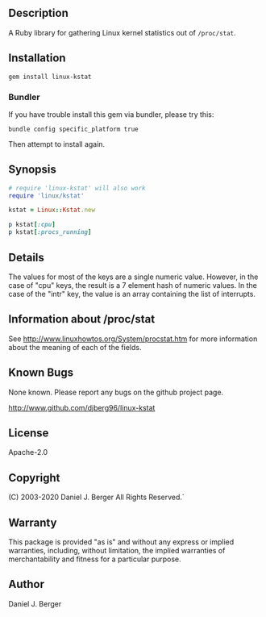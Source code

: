 ## Description

A Ruby library for gathering Linux kernel statistics out of `/proc/stat`.

## Installation

`gem install linux-kstat`

### Bundler

If you have trouble install this gem via bundler, please try this:

  `bundle config specific_platform true`

Then attempt to install again.

## Synopsis
```ruby
# require 'linux-kstat' will also work
require 'linux/kstat'

kstat = Linux::Kstat.new

p kstat[:cpu]
p kstat[:procs_running]
```

## Details

The values for most of the keys are a single numeric value. However, in the
case of "cpu" keys, the result is a 7 element hash of numeric values. In
the case of the "intr" key, the value is an array containing the list of
interrupts.

## Information about /proc/stat

See http://www.linuxhowtos.org/System/procstat.htm for more information
about the meaning of each of the fields.

## Known Bugs

None known. Please report any bugs on the github project page.

http://www.github.com/djberg96/linux-kstat

## License

Apache-2.0

## Copyright

(C) 2003-2020 Daniel J. Berger
All Rights Reserved.`

## Warranty

This package is provided "as is" and without any express or
implied warranties, including, without limitation, the implied
warranties of merchantability and fitness for a particular purpose.

## Author

Daniel J. Berger
